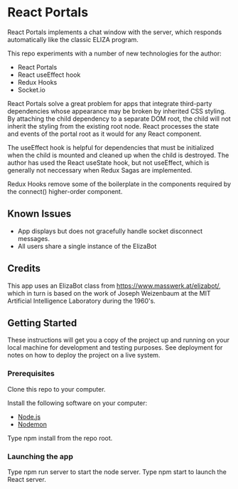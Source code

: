 # React Portals
React Portals implements a chat window with the server, which responds automatically like the classic ELIZA program.

This repo experiments with a number of new technologies for the author:
- React Portals
- React useEffect hook
- Redux Hooks
- Socket.io

React Portals solve a great problem for apps that integrate third-party dependencies whose appearance may be broken by inherited CSS styling. By attaching the child dependency to a separate DOM root, the child will not inherit the styling from the existing root node. React processes the state and events of the portal root as it would for any React component.

The useEffect hook is helpful for dependencies that must be initialized when the child is mounted and cleaned up when the child is destroyed. The author has used the React useState hook, but not useEffect, which is generally not neccessary when Redux Sagas are implemented.

Redux Hooks remove some of the boilerplate in the components required by the connect() higher-order component.

## Known Issues
- App displays but does not gracefully handle socket disconnect messages.
- All users share a single instance of the ElizaBot

## Credits
This app uses an ElizaBot class from https://www.masswerk.at/elizabot/, which in turn is based on the work of Joseph Weizenbaum at the MIT Artificial Intelligence Laboratory during the 1960's.

## Getting Started

These instructions will get you a copy of the project up and running on your local machine for development and testing purposes. See deployment for notes on how to deploy the project on a live system.

### Prerequisites
Clone this repo to your computer.

Install the following software on your computer:

- [Node.js](https://nodejs.org/en/)
- [Nodemon](https://nodemon.io/)

Type npm install from the repo root.

### Launching the app
Type npm run server to start the node server.
Type npm start to launch the React server.
